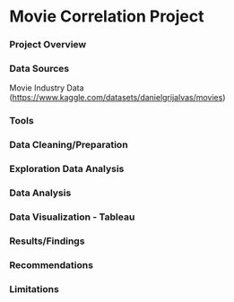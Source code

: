 # Movie Correlation Project


### Project Overview
 


### Data Sources

Movie Industry Data (https://www.kaggle.com/datasets/danielgrijalvas/movies)

### Tools



### Data Cleaning/Preparation



### Exploration Data Analysis


### Data Analysis


### Data Visualization - Tableau


### Results/Findings


### Recommendations


### Limitations

